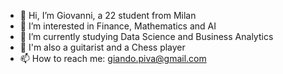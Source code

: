 - 👋 Hi, I’m Giovanni, a 22 student from Milan
- 👀 I’m interested in Finance, Mathematics and AI 
- 🌱 I’m currently studying Data Science and Business Analytics
- 🎸 I'm also a guitarist and a Chess player
- 📫 How to reach me: giando.piva@gmail.com

<!---
Giopi222/Giopi222 is a ✨ special ✨ repository because its `README.md` (this file) appears on your GitHub profile.
You can click the Preview link to take a look at your changes.
--->
